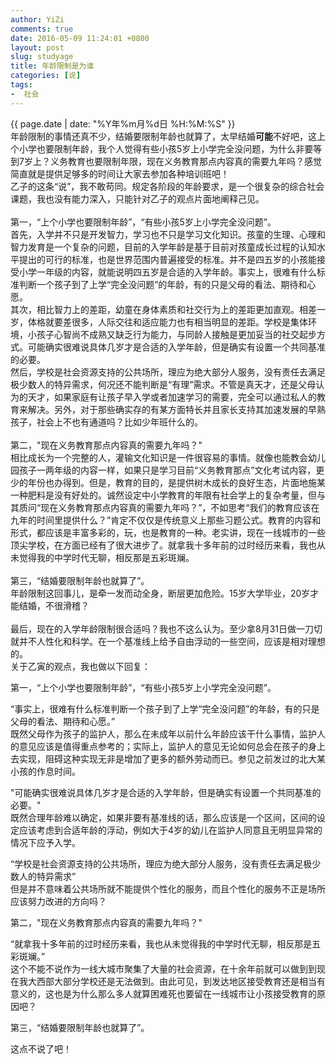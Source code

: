```yaml
---
author: YiZi
comments: true
date: 2016-05-09 11:24:01 +0800
layout: post
slug: studyage
title: 年龄限制是为谁
categories: [说]
tags:
-  社会
---
```

<div class="saying">
<div class="timestamp">{{ page.date | date: "%Y年%m月%d日 %H:%M:%S" }}</div>
年龄限制的事情还真不少，结婚要限制年龄也就算了，太早结婚<strong>可能</strong>不好吧，这上个小学也要限制年龄，我个人觉得有些小孩5岁上小学完全没问题，为什么非要等到7岁上？义务教育也要限制年限，现在义务教育那点内容真的需要九年吗？感觉简直就是提供足够多的时间让大家去参加各种培训班吧！

<div class="commentsonquote">
<div class="yiyin">
乙子的这条“说”，我不敢苟同。规定各阶段的年龄要求，是一个很复杂的综合社会课题，我也没有能力深入，只能针对乙子的观点片面地阐释己见。<br><br>
第一，“上个小学也要限制年龄”，“有些小孩5岁上小学完全没问题”。<br>
首先，入学并不只是开发智力，学习也不只是学习文化知识。孩童的生理、心理和智力发育是一个复杂的问题，目前的入学年龄是基于目前对孩童成长过程的认知水平提出的可行的标准，也是世界范围内普遍接受的标准。并不是四五岁的小孩能接受小学一年级的内容，就能说明四五岁是合适的入学年龄。事实上，很难有什么标准判断一个孩子到了上学“完全没问题”的年龄，有的只是父母的看法、期待和心愿。<br>
其次，相比智力上的差距，幼童在身体素质和社交行为上的差距更加直观。相差一岁，体格就要差很多，人际交往和适应能力也有相当明显的差距。学校是集体环境，小孩子心智尚不成熟又缺乏行为能力，与同龄人接触是更加妥当的社交起步方式。可能确实很难说具体几岁才是合适的入学年龄，但是确实有设置一个共同基准的必要。<br>
然后，学校是社会资源支持的公共场所，理应为绝大部分人服务，没有责任去满足极少数人的特异需求，何况还不能判断是“有理”需求。不管是真天才，还是父母认为的天才，如果家庭有让孩子早入学或者加速学习的需要，完全可以通过私人的教育来解决。另外，对于那些确实存的有某方面特长并且家长支持其加速发展的早熟孩子，社会上不也有通道吗？比如少年班什么的。<br><br>
第二，"现在义务教育那点内容真的需要九年吗？"<br>
相比成长为一个完整的人，灌输文化知识是一件很容易的事情。就像也能教会幼儿园孩子一两年级的内容一样，如果只是学习目前“义务教育那点”文化考试内容，更少的年份也办得到。但是，教育的目的，是提供树木成长的良好生态，片面地施某一种肥料是没有好处的。诚然设定中小学教育的年限有社会学上的复杂考量，但与其质问“现在义务教育那点内容真的需要九年吗？”，不如思考“我们的教育应该在九年的时间里提供什么？”肯定不仅仅是传统意义上那些习题公式。教育的内容和形式，都应该是丰富多彩的，玩，也是教育的一种。老实讲，现在一线城市的一些顶尖学校，在方面已经有了很大进步了。就拿我十多年前的过时经历来看，我也从未觉得我的中学时代无聊，相反那是五彩斑斓。<br><br>
第三，“结婚要限制年龄也就算了”。<br>
年龄限制这回事儿，是牵一发而动全身，断层更加危险。15岁大学毕业，20岁才能结婚，不很滑稽？<br><br>
最后，现在的入学年龄限制很合适吗？我也不这么认为。至少拿8月31日做一刀切就并不人性化和科学。在一个基准线上给予自由浮动的一些空间，应该是相对理想的。
</div>
<div class="yizi">
关于乙寅的观点，我也做以下回复：

第一，“上个小学也要限制年龄”，“有些小孩5岁上小学完全没问题”。<br>
<p>“事实上，很难有什么标准判断一个孩子到了上学“完全没问题”的年龄，有的只是父母的看法、期待和心愿。”<br/>
既然父母作为孩子的监护人，那么在未成年以前什么年龄应该干什么事情，监护人的意见应该是值得重点参考的；实际上，监护人的意见无论如何总会在孩子的身上去实现，阻碍这种实现无非是增加了更多的额外劳动而已。参见之前发过的北大某小孩的作息时间。
</p><p>"可能确实很难说具体几岁才是合适的入学年龄，但是确实有设置一个共同基准的必要。"<br/>
既然合理年龄难以确定，如果非要有基准线的话，那么应该是一个区间，区间的设定应该考虑到合适年龄的浮动，例如大于4岁的幼儿在监护人同意且无明显异常的情况下应予入学。
</p><p>
“学校是社会资源支持的公共场所，理应为绝大部分人服务，没有责任去满足极少数人的特异需求”<br/>
但是并不意味着公共场所就不能提供个性化的服务，而且个性化的服务不正是场所应该努力改进的方向吗？
</p>
第二，"现在义务教育那点内容真的需要九年吗？"<br>
<p>“就拿我十多年前的过时经历来看，我也从未觉得我的中学时代无聊，相反那是五彩斑斓。”<br/>
这个不能不说作为一线大城市聚集了大量的社会资源，在十余年前就可以做到到现在我大西部大部分学校还是无法做到。由此可见，到发达地区接受教育还是相当有意义的，这也是为什么那么多人就算困难死也要留在一线城市让小孩接受教育的原因吧？
</p>

第三，“结婚要限制年龄也就算了”。<br>
<p>这点不说了吧！</p>
</div></div>
</div>
